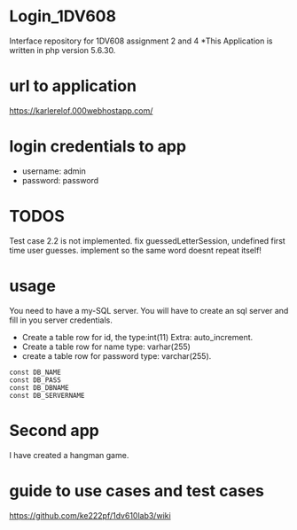 # Login_1DV608
Interface repository for 1DV608 assignment 2 and 4
*This Application is written in php version 5.6.30.

# url to application
https://karlerelof.000webhostapp.com/

# login credentials to app
* username: admin
* password: password

# TODOS
Test case 2.2 is not implemented.
fix guessedLetterSession, undefined first time user guesses.
implement so the same word doesnt repeat itself!

# usage
 You need to have a my-SQL server. You will have to create an sql server and fill in you server credentials.
 * Create a table row for id, the type:int(11) Extra: auto_increment.
 * Create a table row for name type: varhar(255)
 * create a table row for password type: varchar(255).
````
const DB_NAME
const DB_PASS
const DB_DBNAME
const DB_SERVERNAME
````

# Second app
I have created a hangman game.

# guide to use cases and test cases
https://github.com/ke222pf/1dv610lab3/wiki

